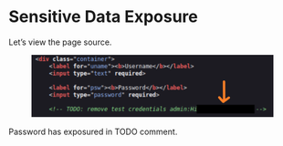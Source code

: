 # Sensitive Data Exposure

Let’s view the page source.

<figure><img src="../../../../../.gitbook/assets/Untitled (2).png" alt=""><figcaption></figcaption></figure>

Password has exposured in TODO comment.
